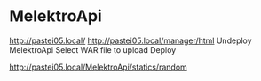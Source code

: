 # MelektroApi
http://pastei05.local/
http://pastei05.local/manager/html
Undeploy MelektroApi
Select WAR file to upload
Deploy

http://pastei05.local/MelektroApi/statics/random
